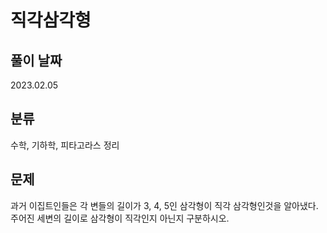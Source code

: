 # 직각삼각형

## 풀이 날짜
2023.02.05

## 분류
수학, 기하학, 피타고라스 정리

## 문제
과거 이집트인들은 각 변들의 길이가 3, 4, 5인 삼각형이 직각 삼각형인것을 알아냈다. 주어진 세변의 길이로 삼각형이 직각인지 아닌지 구분하시오.